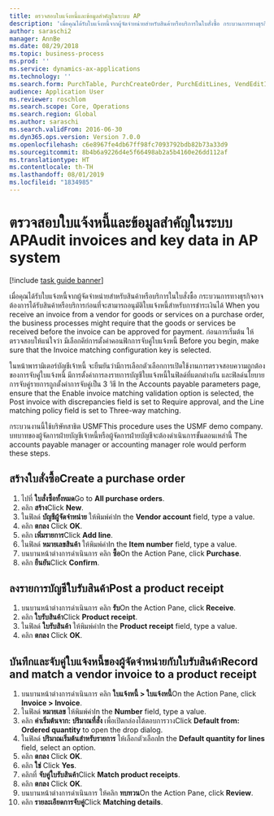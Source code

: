 ```yaml
---
title: ตรวจสอบใบแจ้งหนี้และข้อมูลสำคัญในระบบ AP
description: 'เมื่อคุณได้รับใบแจ้งหนี้จากผู้จัดจำหน่ายสำหรับสินค้าหรือบริการในใบสั่งซื้อ กระบวนการทางธุรกิจอาจต้องการได้รับสินค้าหรือบริการก่อนที่จะสามารถอนุมัติใบแจ้งหนี้สำหรับการชำระเงินได้ '
author: saraschi2
manager: AnnBe
ms.date: 08/29/2018
ms.topic: business-process
ms.prod: ''
ms.service: dynamics-ax-applications
ms.technology: ''
ms.search.form: PurchTable, PurchCreateOrder, PurchEditLines, VendEditInvoice, VendEditInvoiceDefaultQuantityForLinesDropDialog,  VendJournalMatch_PackingSlip, VendInvoiceMatchingDetails
audience: Application User
ms.reviewer: roschlom
ms.search.scope: Core, Operations
ms.search.region: Global
ms.author: saraschi
ms.search.validFrom: 2016-06-30
ms.dyn365.ops.version: Version 7.0.0
ms.openlocfilehash: c6e8967fe4db67ff98fc7093792bdb82b73a33d9
ms.sourcegitcommit: 8b4b6a9226d4e5f66498ab2a5b4160e26dd112af
ms.translationtype: HT
ms.contentlocale: th-TH
ms.lasthandoff: 08/01/2019
ms.locfileid: "1834985"
---
```

# <a name="audit-invoices-and-key-data-in-ap-system"></a><span data-ttu-id="2772b-103">ตรวจสอบใบแจ้งหนี้และข้อมูลสำคัญในระบบ AP</span><span class="sxs-lookup"><span data-stu-id="2772b-103">Audit invoices and key data in AP system</span></span>

[!include [task guide banner](../../includes/task-guide-banner.md)]

<span data-ttu-id="2772b-104">เมื่อคุณได้รับใบแจ้งหนี้จากผู้จัดจำหน่ายสำหรับสินค้าหรือบริการในใบสั่งซื้อ กระบวนการทางธุรกิจอาจต้องการได้รับสินค้าหรือบริการก่อนที่จะสามารถอนุมัติใบแจ้งหนี้สำหรับการชำระเงินได้ </span><span class="sxs-lookup"><span data-stu-id="2772b-104">When you receive an invoice from a vendor for goods or services on a purchase order, the business processes might require that the goods or services be received before the invoice can be approved for payment.</span></span> <span data-ttu-id="2772b-105">ก่อนการเริ่มต้น ให้ตรวจสอบให้แน่ใจว่า มีเลือกคีย์การตั้งค่าคอนฟิกการจับคู่ใบแจ้งหนี้ </span><span class="sxs-lookup"><span data-stu-id="2772b-105">Before you begin, make sure that the Invoice matching configuration key is selected.</span></span> 

<span data-ttu-id="2772b-106">ในหน้าพารามิเตอร์บัญชีเจ้าหนี้ จะยืนยันว่ามีการเลือกตัวเลือกการเปิดใช้งานการตรวจสอบความถูกต้องของการจับคู่ใบแจ้งหนี้ มีการตั้งค่าการลงรายการบัญชีใบแจ้งหนี้ในฟิลด์ที่แตกต่างกัน และฟิลด์นโยบายการจับคู่รายการถูกตั้งค่าการจับคู่เป็น 3 วิธี </span><span class="sxs-lookup"><span data-stu-id="2772b-106">In the Accounts payable parameters page, ensure that the Enable invoice matching validation option is selected, the Post invoice with discrepancies field is set to Require approval, and the Line matching policy field is set to Three-way matching.</span></span>

<span data-ttu-id="2772b-107">กระบวนงานนี้ใช้บริษัทสาธิต USMF</span><span class="sxs-lookup"><span data-stu-id="2772b-107">This procedure uses the USMF demo company.</span></span> <span data-ttu-id="2772b-108">บทบาทของผู้จัดการฝ่ายบัญชีเจ้าหนี้หรือผู้จัดการฝ่ายบัญชีจะต้องดำเนินการขั้นตอนเหล่านี้ </span><span class="sxs-lookup"><span data-stu-id="2772b-108">The accounts payable manager or accounting manager role would perform these steps.</span></span>


## <a name="create-a-purchase-order"></a><span data-ttu-id="2772b-109">สร้างใบสั่งซื้อ</span><span class="sxs-lookup"><span data-stu-id="2772b-109">Create a purchase order</span></span>
1. <span data-ttu-id="2772b-110">ไปที่ **ใบสั่งซื้อทั้งหมด**</span><span class="sxs-lookup"><span data-stu-id="2772b-110">Go to **All purchase orders**.</span></span>
2. <span data-ttu-id="2772b-111">คลิก **สร้าง**</span><span class="sxs-lookup"><span data-stu-id="2772b-111">Click **New**.</span></span>
3. <span data-ttu-id="2772b-112">ในฟิลด์ **บัญชีผู้จัดจำหน่าย** ให้พิมพ์ค่า</span><span class="sxs-lookup"><span data-stu-id="2772b-112">In the **Vendor account** field, type a value.</span></span>
4. <span data-ttu-id="2772b-113">คลิก **ตกลง** </span><span class="sxs-lookup"><span data-stu-id="2772b-113">Click **OK**.</span></span>
5. <span data-ttu-id="2772b-114">คลิก **เพิ่มรายการ**</span><span class="sxs-lookup"><span data-stu-id="2772b-114">Click **Add line**.</span></span>
6. <span data-ttu-id="2772b-115">ในฟิลด์ **หมายเลขสินค้า** ให้พิมพ์ค่า</span><span class="sxs-lookup"><span data-stu-id="2772b-115">In the **Item number** field, type a value.</span></span>
7. <span data-ttu-id="2772b-116">บนบานหน้าต่างการดำเนินการ คลิก **ซื้อ**</span><span class="sxs-lookup"><span data-stu-id="2772b-116">On the Action Pane, click **Purchase**.</span></span>
8. <span data-ttu-id="2772b-117">คลิก **ยืนยัน**</span><span class="sxs-lookup"><span data-stu-id="2772b-117">Click **Confirm**.</span></span>

## <a name="post-a-product-receipt"></a><span data-ttu-id="2772b-118">ลงรายการบัญชีใบรับสินค้า</span><span class="sxs-lookup"><span data-stu-id="2772b-118">Post a product receipt</span></span>
1. <span data-ttu-id="2772b-119">บนบานหน้าต่างการดำเนินการ คลิก **รับ**</span><span class="sxs-lookup"><span data-stu-id="2772b-119">On the Action Pane, click **Receive**.</span></span>
2. <span data-ttu-id="2772b-120">คลิก **ใบรับสินค้า**</span><span class="sxs-lookup"><span data-stu-id="2772b-120">Click **Product receipt**.</span></span>
3. <span data-ttu-id="2772b-121">ในฟิลด์ **ใบรับสินค้า** ให้พิมพ์ค่า</span><span class="sxs-lookup"><span data-stu-id="2772b-121">In the **Product receipt** field, type a value.</span></span>
4. <span data-ttu-id="2772b-122">คลิก **ตกลง** </span><span class="sxs-lookup"><span data-stu-id="2772b-122">Click **OK**.</span></span>

## <a name="record-and-match-a-vendor-invoice-to-a-product-receipt"></a><span data-ttu-id="2772b-123">บันทึกและจับคู่ใบแจ้งหนี้ของผู้จัดจำหน่ายกับใบรับสินค้า</span><span class="sxs-lookup"><span data-stu-id="2772b-123">Record and match a vendor invoice to a product receipt</span></span>
1. <span data-ttu-id="2772b-124">บนบานหน้าต่างการดำเนินการ คลิก **ใบแจ้งหนี้ > ใบแจ้งหนี้**</span><span class="sxs-lookup"><span data-stu-id="2772b-124">On the Action Pane, click **Invoice > Invoice**.</span></span>
2. <span data-ttu-id="2772b-125">ในฟิลด์ **หมายเลข** ให้พิมพ์ค่า</span><span class="sxs-lookup"><span data-stu-id="2772b-125">In the **Number** field, type a value.</span></span>
3. <span data-ttu-id="2772b-126">คลิก **ค่าเริ่มต้นจาก: ปริมาณที่สั่ง** เพื่อเปิดกล่องโต้ตอบการวาง</span><span class="sxs-lookup"><span data-stu-id="2772b-126">Click **Default from: Ordered quantity** to open the drop dialog.</span></span>
4. <span data-ttu-id="2772b-127">ในฟิลด์ **ปริมาณเริ่มต้นสำหรับรายการ** ให้เลือกตัวเลือก</span><span class="sxs-lookup"><span data-stu-id="2772b-127">In the **Default quantity for lines** field, select an option.</span></span>
5. <span data-ttu-id="2772b-128">คลิก **ตกลง** </span><span class="sxs-lookup"><span data-stu-id="2772b-128">Click **OK**.</span></span>
6. <span data-ttu-id="2772b-129">คลิก **ใช่** </span><span class="sxs-lookup"><span data-stu-id="2772b-129">Click **Yes**.</span></span>
7. <span data-ttu-id="2772b-130">คลิกที่ **จับคู่ใบรับสินค้า**</span><span class="sxs-lookup"><span data-stu-id="2772b-130">Click **Match product receipts**.</span></span>
8. <span data-ttu-id="2772b-131">คลิก **ตกลง** </span><span class="sxs-lookup"><span data-stu-id="2772b-131">Click **OK**.</span></span>
9. <span data-ttu-id="2772b-132">บนบานหน้าต่างการดำเนินการ ให้คลิก **ทบทวน**</span><span class="sxs-lookup"><span data-stu-id="2772b-132">On the Action Pane, click **Review**.</span></span>
10. <span data-ttu-id="2772b-133">คลิก **รายละเอียดการจับคู่**</span><span class="sxs-lookup"><span data-stu-id="2772b-133">Click **Matching details**.</span></span>

